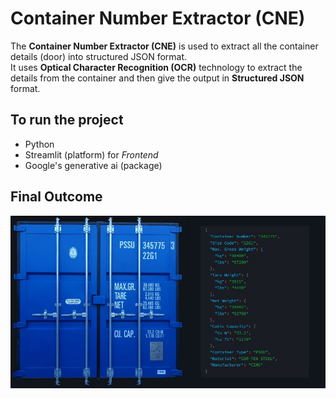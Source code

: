 # Container Number Extractor (CNE)
The **Container Number Extractor (CNE)** is used to extract all the container details (door) into structured JSON format.<br> It uses  **Optical Character Recognition (OCR)** technology to extract the details from the container and then give the output in **Structured JSON** format.

## To run the project

- Python
- Streamlit (platform) for *Frontend*
- Google's generative ai (package) 
  



## Final Outcome

![screenshot](images/image.jpg)
